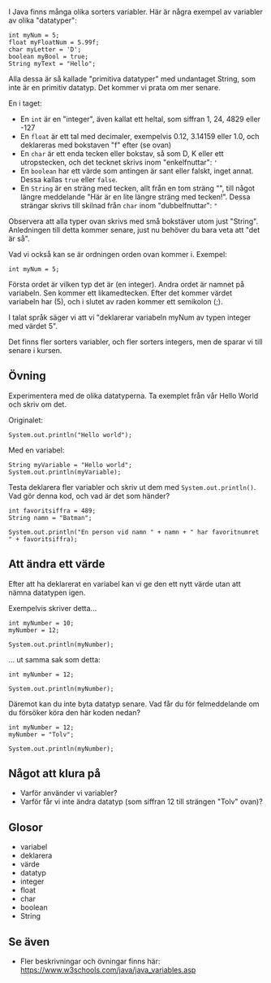 I Java finns många olika sorters variabler. Här är några exempel av variabler av olika "datatyper":

    int myNum = 5;
    float myFloatNum = 5.99f;
    char myLetter = 'D';
    boolean myBool = true;
    String myText = "Hello";

Alla dessa är så kallade "primitiva datatyper" med undantaget String, som inte är en primitiv datatyp. Det kommer vi prata om mer senare.

En i taget:

* En `int` är en "integer", även kallat ett heltal, som siffran 1, 24, 4829 eller -127
* En `float` är ett tal med decimaler, exempelvis 0.12, 3.14159 eller 1.0, och deklareras med bokstaven "f" efter (se ovan)
* En `char` är ett enda tecken eller bokstav, så som D, K eller ett utropstecken, och det tecknet skrivs inom "enkelfnuttar": `'`
* En `boolean` har ett värde som antingen är sant eller falskt, inget annat. Dessa kallas `true` eller `false`.
* En `String` är en sträng med tecken, allt från en tom sträng "", till något längre meddelande "Här är en lite längre sträng med tecken!". Dessa strängar skrivs till skilnad från `char` inom "dubbelfnuttar": `"`

Observera att alla typer ovan skrivs med små bokstäver utom just "String". Anledningen till detta kommer senare, just nu behöver du bara veta att "det är så".

Vad vi också kan se är ordningen orden ovan kommer i. Exempel:

    int myNum = 5;

Första ordet är vilken typ det är (en integer). Andra ordet är namnet på variabeln. Sen kommer ett likamedtecken. Efter det kommer värdet variabeln har (5), och i slutet av raden kommer ett semikolon (;).

I talat språk säger vi att vi "deklarerar variabeln myNum av typen integer med värdet 5".

Det finns fler sorters variabler, och fler sorters integers, men de sparar vi till senare i kursen.

## Övning

Experimentera med de olika datatyperna. Ta exemplet från vår Hello World och skriv om det.

Originalet:

    System.out.println("Hello world");

Med en variabel:

    String myVariable = "Hello world";
    System.out.println(myVariable);

Testa deklarera fler variabler och skriv ut dem med `System.out.println()`. Vad gör denna kod, och vad är det som händer?

    int favoritsiffra = 489;
    String namn = "Batman";
    
    System.out.println("En person vid namn " + namn + " har favoritnumret " + favoritsiffra);

## Att ändra ett värde

Efter att ha deklarerat en variabel kan vi ge den ett nytt värde utan att nämna datatypen igen.

Exempelvis skriver detta...

    int myNumber = 10;
    myNumber = 12;

    System.out.println(myNumber);

... ut samma sak som detta:

    int myNumber = 12;
    
    System.out.println(myNumber);

Däremot kan du inte byta datatyp senare. Vad får du för felmeddelande om du försöker köra den här koden nedan?

    int myNumber = 12;
    myNumber = "Tolv";
    
    System.out.println(myNumber);

## Något att klura på

* Varför använder vi variabler?
* Varför får vi inte ändra datatyp (som siffran 12 till strängen "Tolv" ovan)?

## Glosor

* variabel
* deklarera
* värde
* datatyp
* integer
* float
* char
* boolean
* String

## Se även

* Fler beskrivningar och övningar finns här: https://www.w3schools.com/java/java_variables.asp